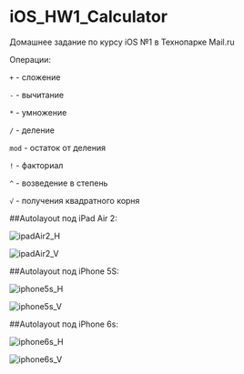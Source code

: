# iOS_HW1_Calculator
Домашнее задание по курсу iOS №1 в Технопарке Mail.ru

Операции:

`+` - сложение

`-` - вычитание

`*` - умножение

`/` - деление

`mod` - остаток от деления

`!` - факториал

`^` - возведение в степень

`√` - получения квадратного корня

##Autolayout под iPad Air 2:

![ipadAir2_H](https://raw.githubusercontent.com/IlyaGutnikov/iOS_HW1_Calculator/master/HW1_Screens/ipadAir2_H.png)

![ipadAir2_V](https://raw.githubusercontent.com/IlyaGutnikov/iOS_HW1_Calculator/master/HW1_Screens/ipadAir2_V.png)

##Autolayout под iPhone 5S:

![iphone5s_H](https://raw.githubusercontent.com/IlyaGutnikov/iOS_HW1_Calculator/master/HW1_Screens/iphone5s_H.png)

![iphone5s_V](https://raw.githubusercontent.com/IlyaGutnikov/iOS_HW1_Calculator/master/HW1_Screens/iphone5s_V.png)

##Autolayout под iPhone 6s:

![iphone6s_H](https://raw.githubusercontent.com/IlyaGutnikov/iOS_HW1_Calculator/master/HW1_Screens/iphone6s_H.png)

![iphone6s_V](https://raw.githubusercontent.com/IlyaGutnikov/iOS_HW1_Calculator/master/HW1_Screens/iphone6s_V.png)

